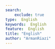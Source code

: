 ```yaml
---
search:
    exclude: true
type:  English
keywords:  English
feature:  English
title: "English"
author: "ArmanRiazi"
---
```


